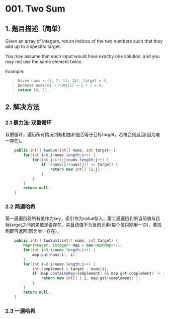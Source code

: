 # 001. Two Sum

## 1. 题目描述（简单）

Given an array of integers, return indices of the two numbers such that they add up to a specific target.

You may assume that each input would have exactly one solution, and you may not use the same element twice.

Example:

> ```java
> Given nums = [2, 7, 11, 15], target = 9,
> Because nums[0] + nums[1] = 2 + 7 = 9,
> return [0, 1].
> ```

## 2. 解决方法

### 2.1 暴力法-双重循环

双重循环，遍历所有情况判断相加和是否等于目标target，若符合则返回\(因为唯一存在\)。

```java
    public int[] twoSum(int[] nums, int target) {
        for(int i=0;i<nums.length;i++) {
            for(int j=i+1;j<nums.length;j++) {
                if ((nums[i]+nums[j]) == target) {
                    return new int[] {i,j};
                }
            }
        }
        return null;
    }
```

### 2.2 两遍哈希

第一遍遍历将所有值作为key，索引作为value存入，第二遍遍历判断当前值与目标target之间的差值是否存在，并且该值不为当前元素\(每个值只能用一次\)，若找到即可返回\(因为唯一存在\)。

```java
    public int[] twoSum1(int[] nums, int target) {
		Map<Integer, Integer> map = new HashMap<>();
        for(int i=0;i<nums.length;i++) {
        	map.put(nums[i], i);
        }
        for(int i=0;i<nums.length;i++) {
        	int complement = target - nums[i];
            if (map.containsKey(complement) && map.get(complement) != i) {
                return new int[] { i, map.get(complement) };
            }
        }
		return null;
    }
```

### 2.3 一遍哈希





